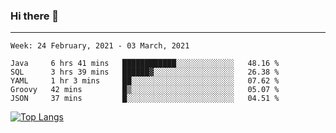 ### Hi there 👋
---
<!--START_SECTION:waka-->
```text
Week: 24 February, 2021 - 03 March, 2021

Java     6 hrs 41 mins   ████████████░░░░░░░░░░░░░   48.16 % 
SQL      3 hrs 39 mins   ██████▓░░░░░░░░░░░░░░░░░░   26.38 % 
YAML     1 hr 3 mins     ██░░░░░░░░░░░░░░░░░░░░░░░   07.62 % 
Groovy   42 mins         █▒░░░░░░░░░░░░░░░░░░░░░░░   05.07 % 
JSON     37 mins         █░░░░░░░░░░░░░░░░░░░░░░░░   04.51 % 
```
<!--END_SECTION:waka-->

[![Top Langs](https://github-readme-stats.vercel.app/api/top-langs/?username=HyunAh-iia&layout=compact)](https://github.com/anuraghazra/github-readme-stats)
<!--
**HyunAh-iia/HyunAh-iia** is a ✨ _special_ ✨ repository because its `README.md` (this file) appears on your GitHub profile.

Here are some ideas to get you started:

- 🔭 I’m currently working on ...
- 🌱 I’m currently learning ...
- 👯 I’m looking to collaborate on ...
- 🤔 I’m looking for help with ...
- 💬 Ask me about ...
- 📫 How to reach me: ...
- 😄 Pronouns: ...
- ⚡ Fun fact: ...
-->
